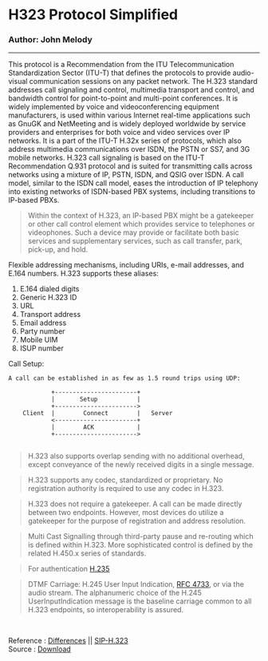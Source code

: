 # H323 Protocol Simplified

### Author: John Melody

---

This protocol is a Recommendation from the ITU Telecommunication Standardization Sector (ITU-T) that defines the protocols to provide audio-visual communication sessions on any packet network. The H.323 standard addresses call signaling and control, multimedia transport and control, and bandwidth control for point-to-point and multi-point conferences. It is widely implemented by voice and videoconferencing equipment manufacturers, is used within various Internet real-time applications such as GnuGK and NetMeeting and is widely deployed worldwide by service providers and enterprises for both voice and video services over IP networks. It is a part of the ITU-T H.32x series of protocols, which also address multimedia communications over ISDN, the PSTN or SS7, and 3G mobile networks. H.323 call signaling is based on the ITU-T Recommendation Q.931 protocol and is suited for transmitting calls across networks using a mixture of IP, PSTN, ISDN, and QSIG over ISDN. A call model, similar to the ISDN call model, eases the introduction of IP telephony into existing networks of ISDN-based PBX systems, including transitions to IP-based PBXs.

> Within the context of H.323, an IP-based PBX might be a gatekeeper or other call control element which provides service to telephones or videophones. Such a device may provide or facilitate both basic services and supplementary services, such as call transfer, park, pick-up, and hold.

Flexible addressing mechanisms, including URIs, e-mail addresses, and E.164 numbers.
H.323 supports these aliases:

1. E.164 dialed digits
2. Generic H.323 ID
3. URL
4. Transport address
5. Email address
6. Party number
7. Mobile UIM
8. ISUP number


Call Setup:

```
A call can be established in as few as 1.5 round trips using UDP:

            +-----------------------+
            |       Setup           |
            +----------------------->  
    Client  |        Connect        |   Server
            <-----------------------+     
            |        ACK            |
            +----------------------->
     
```



> H.323 also supports overlap sending with no additional overhead, except conveyance of the newly received digits in a single message.


> H.323 supports any codec, standardized or proprietary. No registration authority is required to use any codec in H.323.

> H.323 does not require a gatekeeper. A call can be made directly between two endpoints. However, most devices do utilize a gatekeeper for the purpose of registration and address resolution.

> Multi Cast Signalling through third-party pause and re-routing which is defined within H.323. More sophisticated control is defined by the related H.450.x series of standards.

> For authentication [H.235](https://www.itu.int/rec/dologin_pub.asp?lang=e&id=T-REC-H.235-199802-S!!PDF-E&type=items)

> DTMF  Carriage: H.245 User Input Indication, [RFC 4733](https://www.packetizer.com/rfc/rfc4733/?format=txt), or via the audio stream. The alphanumeric choice of the H.245 UserInputIndication message is the baseline carriage common to all H.323 endpoints, so interoperability is assured.

</br>

Reference : [Differences](https://bit.ly/34Ei9fH) ||  [SIP-H.323](https://tools.ietf.org/html/draft-agrawal-sip-h323-interworking-reqs-02)</br>
Source : [Download](https://bit.ly/3bbbFq4) </br>